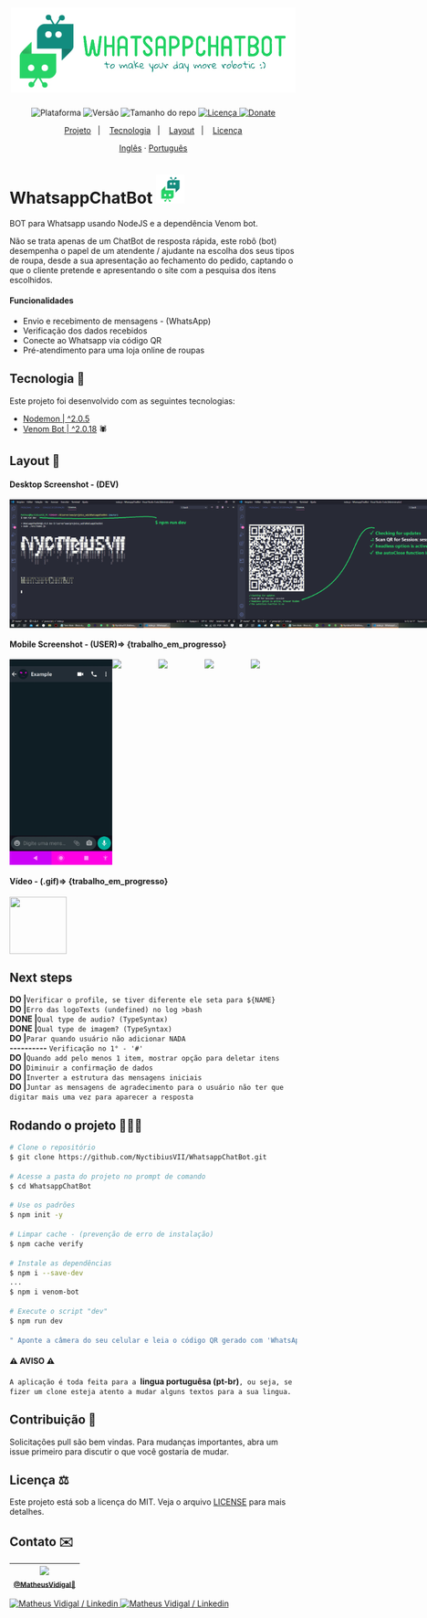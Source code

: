 <h1 align="center">
  <br>
    <img src="./.github/logos/logo-WhatsappChatBot-long.jpg" width="500" heigh="150" alt="logo WhatsApp chat bot">
</h1>
<!-- <h4 align="center">Contexto...</h4> -->
<p align="center">
  <img alt="Plataforma" src="https://img.shields.io/static/v1?label=Plataforma&message=Mobile/PC&color=25d366&labelColor=075e54">
  <img alt="Versão" src="https://img.shields.io/static/v1?label=Version&message=1.0&color=25d366&labelColor=075e54">
  <img alt="Tamanho do repo" src="https://img.shields.io/github/repo-size/NyctibiusVII/WhatsappChatBot?color=25d366&labelColor=075e54">
  <a href="https://github.com/NyctibiusVII/WhatsappChatBot/blob/master/LICENSE">
    <img alt="Licença" src="https://img.shields.io/static/v1?label=License&message=MIT&color=25d366&labelColor=075e54">
  </a>
  <a href="https://picpay.me/Matheus_nyctibius_vii">
  <img alt="Donate" src="https://img.shields.io/static/v1?label=$&message=Donate&color=25d366&labelColor=075e54">
  </a>
</p>
<p align="center">
  <a href="#WhatsappChatBot-">Projeto</a>&nbsp;&nbsp;&nbsp;|&nbsp;&nbsp;&nbsp;
  <a href="#Tecnologia-">Tecnologia</a>&nbsp;&nbsp;&nbsp;|&nbsp;&nbsp;&nbsp;
  <a href="#Layout-">Layout</a>&nbsp;&nbsp;&nbsp;|&nbsp;&nbsp;&nbsp;
  <a href="#Licença-%EF%B8%8F">Licença</a>
</p>
<p align="center">
    <a href="README.md">Inglês</a>
    ·
    <a href="README-pt.md">Português</a>
</p>

# WhatsappChatBot <img src=".github/logos/logo-WhatsappChatBot-icon.png" width="50" alt="logo icon">
BOT para Whatsapp usando NodeJS e a dependência Venom bot.

Não se trata apenas de um ChatBot de resposta rápida, este robô (bot) desempenha o papel de um atendente / ajudante na escolha dos seus tipos de roupa, desde a sua apresentação ao fechamento do pedido, captando o que o cliente pretende e apresentando o site com a pesquisa dos itens escolhidos.

#### Funcionalidades
* Envio e recebimento de mensagens - (WhatsApp)
* Verificação dos dados recebidos
* Conecte ao Whatsapp via código QR
* Pré-atendimento para uma loja online de roupas

## Tecnologia 🚀
Este projeto foi desenvolvido com as seguintes tecnologias:

- [Nodemon | ^2.0.5](https://nodejs.org/en/)
- [Venom Bot | ^2.0.18](https://github.com/orkestral/venom) 🕷

## Layout 🚧
#### Desktop Screenshot - (DEV)
<div style="display: flex; flex-direction: 'column'; align-items: 'center';">
<!-- 35,56 cm | 14” in, Laptop print (Lenovo ideapad 310-14ISK) -->
   <img src="./.github/desktop-start.png"  width="400px">
   <img src="./.github/desktop-QRcode.png" width="400px">
</div>

#### Mobile Screenshot - (USER)=> {trabalho_em_progresso}
<div style="display: flex; flex-direction: 'row';">
<!-- 154.4 x 72.2, Mobile print (Motorola G6 Play) -->
   <img src="./.github/mobile-example.png" width="180">
   <img src="./.github/mobile-start.png"   width="180">
   <img src="./.github/mobile-middle.png"  width="180">
   <img src="./.github/mobile-end.png"     width="180">
   <img src="./.github/mobile-cancel.png"  width="180">
</div>

#### Vídeo - (.gif)=> {trabalho_em_progresso}
<div style="display: flex; flex-direction: 'column'; align-items: 'center';">
   <img src="https://media.giphy.com/media/vFKqnCdLPNOKc/giphy.gif" width="100" height="100" />
</div>

## Next steps
**DO |**`Verificar o profile, se tiver diferente ele seta para ${NAME}`<br>
**DO |**`Erro das logoTexts (undefined) no log >bash`<br>
**DONE |**`Qual type de audio? (TypeSyntax)`<br>
**DONE |**`Qual type de imagem? (TypeSyntax)`<br>
**DO |**`Parar quando usuário não adicionar NADA`<br>
**----------** `Verificação no 1° - '#'`<br>
**DO |**`Quando add pelo menos 1 item, mostrar opção para deletar itens`<br>
**DO |**`Diminuir a confirmação de dados`<br>
**DO |**`Inverter a estrutura das mensagens iniciais`<br>
**DO |**`Juntar as mensagens de agradecimento para o usuário não ter que digitar mais uma vez para aparecer a resposta`<br>

## Rodando o projeto 🚴🏻‍♂️

```bash
# Clone o repositório
$ git clone https://github.com/NyctibiusVII/WhatsappChatBot.git

# Acesse a pasta do projeto no prompt de comando
$ cd WhatsappChatBot

# Use os padrões
$ npm init -y

# Limpar cache - (prevenção de erro de instalação)
$ npm cache verify

# Instale as dependências
$ npm i --save-dev
...
$ npm i venom-bot

# Execute o script "dev"
$ npm run dev

" Aponte a câmera do seu celular e leia o código QR gerado com 'WhatsApp Web'"
```

#### ⚠ AVISO ⚠
`A aplicação é toda feita para a `**lingua portuguêsa (pt-br)**`, ou seja, se fizer um clone esteja atento a mudar alguns textos para a sua lingua.`

## Contribuição 💭
Solicitações pull são bem vindas. Para mudanças importantes, abra um issue primeiro para discutir o que você gostaria de mudar.

## Licença ⚖️
Este projeto está sob a licença do MIT. Veja o arquivo [LICENSE](https://github.com/NyctibiusVII/WhatsappChatBot/blob/master/LICENSE) para mais detalhes.

## Contato ✉️
| <img src="https://user-images.githubusercontent.com/52816125/90341686-05b68880-dfd8-11ea-969c-70c9ce9d0278.jpg" width=100><br><sub><a href="https://www.instagram.com/nyctibius_vii/?hl=pt-br">@MatheusVidigal🦊</a></sub> |
| :---: |

<p align="left">
   <a href="https://www.linkedin.com/in/matheus-vidigal-nyctibiusvii/">
      <img alt="Matheus Vidigal / Linkedin" src="https://img.shields.io/badge/-Matheus Vidigal-075e54?style=flat&logo=Linkedin&logoColor=ffffff" />
   </a>
   <a href="https://mail.google.com/mail/u/1/#inbox?compose=GTvVlcSGLCKpKJfwPsKKqzXBplKkGtCLvCQcFWdWxCxQFfkHzzjVkgzrMFPBgKBmWFHvrjrCsMqSH">
      <img alt="Matheus Vidigal / Linkedin" src="https://img.shields.io/badge/-Matheus Vidigal-25d366?style=flat&logo=Gmail&logoColor=ffffff" />
   </a>
</p>
<!--
Cor - WhatsApp:
#075e54;
#128c7e;Sombra: #147E71;
#25d366;Sombra: #2DB961;
#dcf8c6;
#34b7f1;
#ece5dd;
-->